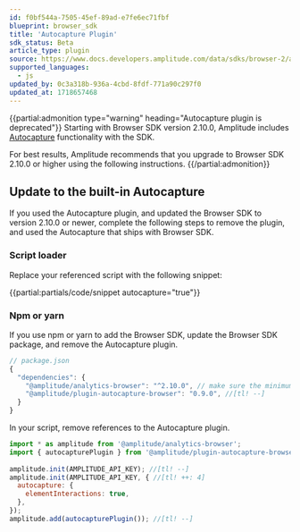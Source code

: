 ```yaml
---
id: f0bf544a-7505-45ef-89ad-e7fe6ec71fbf
blueprint: browser_sdk
title: 'Autocapture Plugin'
sdk_status: Beta
article_type: plugin
source: https://www.docs.developers.amplitude.com/data/sdks/browser-2/autocapture/
supported_languages:
  - js
updated_by: 0c3a318b-936a-4cbd-8fdf-771a90c297f0
updated_at: 1718657468
---
```


{{partial:admonition type="warning" heading="Autocapture plugin is deprecated"}}
Starting with Browser SDK version 2.10.0, Amplitude includes [Autocapture](/docs/get-started/autocapture) functionality with the SDK. 

For best results, Amplitude recommends that you upgrade to Browser SDK 2.10.0 or higher using the following instructions.
{{/partial:admonition}}

## Update to the built-in Autocapture

If you used the Autocapture plugin, and updated the Browser SDK to version 2.10.0 or newer, complete the following steps to remove the plugin, and used the Autocapture that ships with Browser SDK.

### Script loader

Replace your referenced script with the following snippet:

{{partial:partials/code/snippet autocapture="true"}}

### Npm or yarn

If you use npm or yarn to add the Browser SDK, update the Browser SDK package, and remove the Autocapture plugin.

```js
// package.json
{
  "dependencies": {
    "@amplitude/analytics-browser": "^2.10.0", // make sure the minimum version is 2.10.0
    "@amplitude/plugin-autocapture-browser": "0.9.0", //[tl! --]
  }
}
```

In your script, remove references to the Autocapture plugin.

```js
import * as amplitude from '@amplitude/analytics-browser';
import { autocapturePlugin } from '@amplitude/plugin-autocapture-browser'; //[tl! --]
 
amplitude.init(AMPLITUDE_API_KEY); //[tl! --]
amplitude.init(AMPLITUDE_API_KEY, { //[tl! ++: 4]
  autocapture: {
    elementInteractions: true,
  },
});
amplitude.add(autocapturePlugin()); //[tl! --]
```
